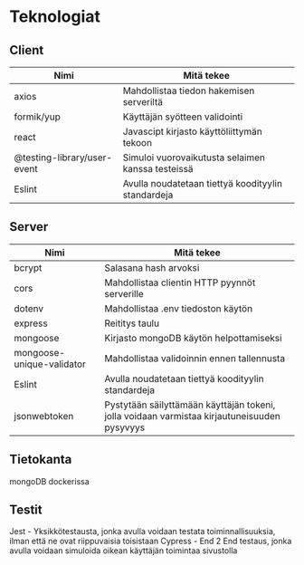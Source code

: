 # Teknologiat

## Client
|Nimi|Mitä tekee|
| ----------- | ----------- |
|axios|Mahdollistaa tiedon hakemisen serveriltä|
|formik/yup |Käyttäjän syötteen validointi|
|react|Javascipt kirjasto käyttöliittymän tekoon|
|@testing-library/user-event|Simuloi vuorovaikutusta selaimen kanssa testeissä|
|Eslint|Avulla noudatetaan tiettyä koodityylin standardeja|

## Server
|Nimi|Mitä tekee|
| ----------- | ----------- |
|bcrypt|Salasana hash arvoksi|
|cors|Mahdollistaa clientin HTTP pyynnöt serverille|
|dotenv|Mahdollistaa .env tiedoston käytön|
|express|Reititys taulu|
|mongoose|Kirjasto mongoDB käytön helpottamiseksi |
|mongoose-unique-validator|Mahdollistaa validoinnin ennen tallennusta|
|Eslint|Avulla noudatetaan tiettyä koodityylin standardeja|
|jsonwebtoken|Pystytään säilyttämään käyttäjän tokeni, jolla voidaan varmistaa kirjautuneisuuden pysyvyys|

## Tietokanta
mongoDB dockerissa

## Testit 
Jest - Yksikkötestausta, jonka avulla voidaan testata toiminnallisuuksia, ilman että ne ovat riippuvaisia toisistaan
Cypress - End 2 End testaus, jonka avulla voidaan simuloida oikean käyttäjän toimintaa sivustolla
